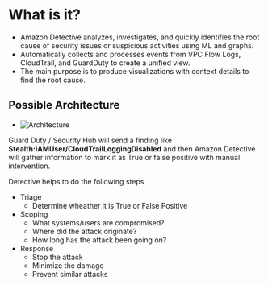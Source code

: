 # What is it?

- Amazon Detective analyzes, investigates, and quickly identifies the root cause of security issues or suspicious activities using ML and graphs.
- Automatically collects and processes events from VPC Flow Logs, CloudTrail, and GuardDuty to create a unified view.
- The main purpose is to produce visualizations with context details to find the root cause.


## Possible Architecture

- ![Architecture](./possible_architecture.png)

Guard Duty / Security Hub will send a finding like **Stealth:IAMUser/CloudTrailLoggingDisabled** and then Amazon Detective will gather information to mark it as True or false positive with manual intervention.

Detective helps to do the following steps

- Triage
    - Determine wheather it is True or False Positive
- Scoping
    - What systems/users are compromised?
    - Where did the attack originate?
    - How long has the attack been going on?
- Response
    - Stop the attack
    - Minimize the damage
    - Prevent similar attacks